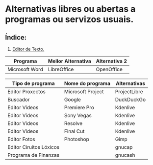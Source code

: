 # Alternativas libres ou abertas a programas ou servizos usuais.

## Índice:
1. [Editor de Texto.](librealternativas.md#L6)

| Programa | Mellor Alternativa | Alternativa 2 |
| ------------ | ------------- | ------------- |
| Microsoft Word | LibreOffice | OpenOffice |




| Tipo de programa        | Nome do programa  | Alternativas                                                                                 | 
|-------------------------|-------------------|----------------------------------------------------------------------------------------------| 
| Editor Proxectos        | Microsoft Project | ProjectLibre | GanttProject | ToDoList | 2-plan Project Management Software | Open Workbench | 
| Buscador                | Google            | DuckDuckGo                                                                                   | 
| Editor Videos           | Premiere Pro      | Kdenlive | Shotcut                                                                           | 
| Editor Videos           | Sony Vegas        | Kdenlive | Shotcut                                                                           | 
| Editor Videos           | Resolve           | Kdenlive | Shotcut                                                                           | 
| Editor Videos           | Final Cut         | Kdenlive | Shotcut                                                                           | 
| Editor Fotos            | Photoshop         | Gimp                                                                                         | 
| Editor Ciruitos Lóxicos |                   | gnucap                                                                                       | 
| Programa de Finanzas    |                   | gnucash                                                                                      | 
